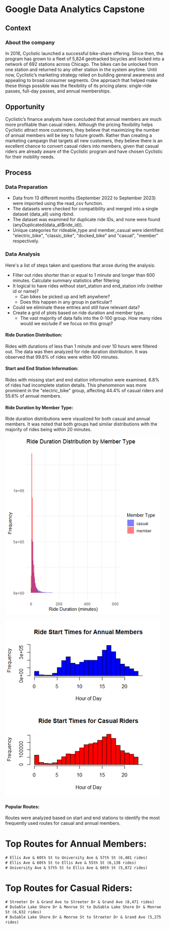 # Google Data Analytics Capstone


## Context
### About the company
In 2016, Cyclistic launched a successful bike-share offering. Since then, the program has grown to a fleet of 5,824 geotracked bicycles and locked into a network of 692 stations across Chicago. The bikes can be unlocked from one station and returned to
any other station in the system anytime. 
Until now, Cyclistic’s marketing strategy relied on building general awareness and appealing to broad consumer segments. One approach that helped make these things possible was the flexibility of its pricing plans: single-ride passes, full-day passes, and
annual memberships.

## Opportunity
Cyclistic’s finance analysts have concluded that annual members are much more profitable than casual riders. Although the pricing flexibility helps Cyclistic attract more customers, they believe that maximizing the number of annual members will be key to
future growth. Rather than creating a marketing campaign that targets all new customers, they believe there is an excellent chance to convert casual riders into members, given that casual riders are already aware of the Cyclistic program and have
chosen Cyclistic for their mobility needs.

## Process
### Data Preparation
  - Data from 13 different months (September 2022 to September 2023) were imported using the read_csv function.
  - The datasets were checked for compatibility and merged into a single dataset (data_all) using rbind.
  - The dataset was examined for duplicate ride IDs, and none were found (anyDuplicated(data_all$ride_id)).
  - Unique categories for rideable_type and member_casual were identified: "electric_bike", "classic_bike", "docked_bike" and "casual", "member" respectively.

### Data Analysis
Here's a list of steps taken and questions that arose during the analysis:
  - Filter out rides shorter than or equal to 1 minute and longer than 600 minutes. Calculate summary statistics after filtering
  - It logical to have rides without start_station and end_station info (neither id or name)? 
    - Can bikes be picked up and left anywhere?
    - Does this happen in any group in particular?
  - Could we eliminate these entries and still have relevant data?
  - Create a grid of plots based on ride duration and member type.
    - The vast majority of data falls into the 0-100 group. How many rides would we exclude if we focus on this group?

#### Ride Duration Distribution:
  Rides with durations of less than 1 minute and over 10 hours were filtered out. The data was then analyzed for ride duration distribution.
  It was observed that 99.8% of rides were within 100 minutes.
  
#### Start and End Station Information:
  Rides with missing start and end station information were examined. 6.8% of rides had incomplete station details.
  This phenomenon was more prominent in the "electric_bike" group, affecting 44.4% of casual riders and 55.6% of annual members.

#### Ride Duration by Member Type:
  Ride duration distributions were visualized for both casual and annual members.
  It was noted that both groups had similar distributions with the majority of rides being within 20 minutes.
  
  ![Ride Duration by Member Type](plot_ride_duration_distribution_by_member_type.png)
  
  ![Ride Start Times by Member Type](plot_ride_start_times_by_member_type.png)
  
#### Popular Routes:
  Routes were analyzed based on start and end stations to identify the most frequently used routes for casual and annual members.
   # Top Routes for Annual Members:
    # Ellis Ave & 60th St to University Ave & 57th St (6,401 rides)
    # Ellis Ave & 60th St to Ellis Ave & 55th St (6,138 rides)
    # University Ave & 57th St to Ellis Ave & 60th St (5,872 rides)
  
  # Top Routes for Casual Riders:
    # Streeter Dr & Grand Ave to Streeter Dr & Grand Ave (8,471 rides)
    # DuSable Lake Shore Dr & Monroe St to DuSable Lake Shore Dr & Monroe St (6,632 rides)
    # DuSable Lake Shore Dr & Monroe St to Streeter Dr & Grand Ave (5,275 rides)

    
